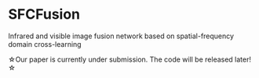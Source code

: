 # SFCFusion
Infrared and visible image fusion network based on spatial-frequency domain cross-learning


☆Our paper is currently under submission. The code will be released later!☆

